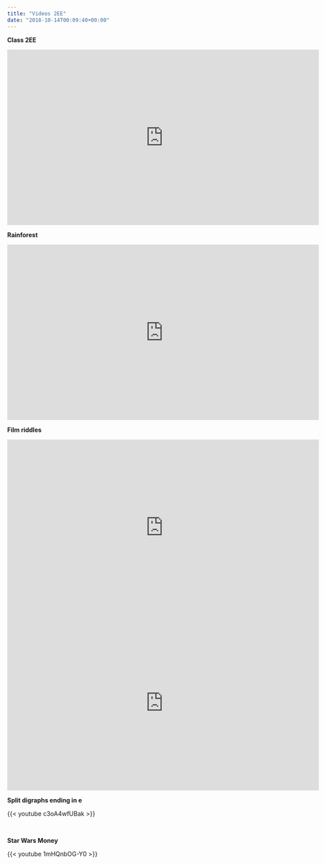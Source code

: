 ```yaml
---
title: "Videos 2EE"
date: "2018-10-14T00:09:40+00:00"
---
```


**Class 2EE**
<iframe src="https://spark.adobe.com/video/LxWTNfe6VfFCJ/embed" width="720" height="405" frameborder="0" allowfullscreen></iframe>

<br/>

**Rainforest**
<iframe src="https://spark.adobe.com/video/cE4mCDojIDlYQ/embed" width="720" height="405" frameborder="0" allowfullscreen></iframe>

<br/>

**Film riddles**
<iframe src="https://spark.adobe.com/video/DL1JsN8xHGf1k/embed" width="720" height="405" frameborder="0" allowfullscreen></iframe>

<br/>

<iframe src="https://spark.adobe.com/video/hg9Zn1ttCWy77/embed" width="720" height="405" frameborder="0" allowfullscreen></iframe>

<br/>

**Split digraphs ending in e**

{{< youtube c3oA4wfUBak >}}

<br/>

**Star Wars Money**

{{< youtube 1mHQnbOG-Y0 >}}

<br/>
<br/>